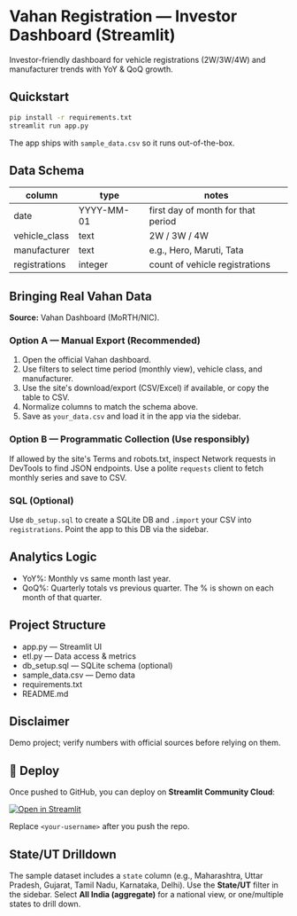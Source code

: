 
# Vahan Registration — Investor Dashboard (Streamlit)

Investor-friendly dashboard for vehicle registrations (2W/3W/4W) and manufacturer trends with YoY & QoQ growth.

## Quickstart

```bash
pip install -r requirements.txt
streamlit run app.py
```

The app ships with `sample_data.csv` so it runs out-of-the-box.

## Data Schema

| column         | type        | notes                                |
|----------------|-------------|--------------------------------------|
| date           | YYYY-MM-01  | first day of month for that period   |
| vehicle_class  | text        | 2W / 3W / 4W                         |
| manufacturer   | text        | e.g., Hero, Maruti, Tata             |
| registrations  | integer     | count of vehicle registrations       |

## Bringing Real Vahan Data

**Source:** Vahan Dashboard (MoRTH/NIC).

### Option A — Manual Export (Recommended)
1. Open the official Vahan dashboard.
2. Use filters to select time period (monthly view), vehicle class, and manufacturer.
3. Use the site's download/export (CSV/Excel) if available, or copy the table to CSV.
4. Normalize columns to match the schema above.
5. Save as `your_data.csv` and load it in the app via the sidebar.

### Option B — Programmatic Collection (Use responsibly)
If allowed by the site's Terms and robots.txt, inspect Network requests in DevTools to find JSON endpoints.
Use a polite `requests` client to fetch monthly series and save to CSV.

### SQL (Optional)
Use `db_setup.sql` to create a SQLite DB and `.import` your CSV into `registrations`. Point the app to this DB via the sidebar.

## Analytics Logic
- YoY%: Monthly vs same month last year.
- QoQ%: Quarterly totals vs previous quarter. The % is shown on each month of that quarter.

## Project Structure
- app.py — Streamlit UI
- etl.py — Data access & metrics
- db_setup.sql — SQLite schema (optional)
- sample_data.csv — Demo data
- requirements.txt
- README.md

## Disclaimer
Demo project; verify numbers with official sources before relying on them.


## 🚀 Deploy

Once pushed to GitHub, you can deploy on **Streamlit Community Cloud**:

[![Open in Streamlit](https://static.streamlit.io/badges/streamlit_badge_black_white.svg)](https://share.streamlit.io/<your-username>/vahan-investor-dashboard/main/app.py)

Replace `<your-username>` after you push the repo.

## State/UT Drilldown

The sample dataset includes a `state` column (e.g., Maharashtra, Uttar Pradesh, Gujarat, Tamil Nadu, Karnataka, Delhi).
Use the **State/UT** filter in the sidebar. Select **All India (aggregate)** for a national view, or one/multiple states to drill down.
